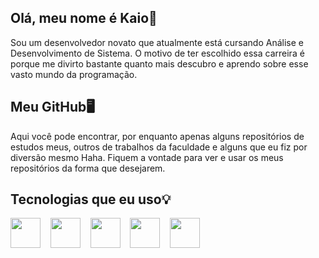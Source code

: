 ## Olá, meu nome é Kaio👋
Sou um desenvolvedor novato que atualmente está cursando Análise e Desenvolvimento de Sistema. O motivo de ter escolhido essa carreira é porque me divirto bastante quanto mais descubro e aprendo sobre esse vasto mundo da programação.

## Meu GitHub🖥️
Aqui você pode encontrar, por enquanto apenas alguns repositórios de estudos meus, outros de trabalhos da faculdade e alguns que eu fiz por diversão mesmo Haha. Fiquem a vontade para ver e usar os meus repositórios da forma que desejarem.

## Tecnologias que eu uso💡
<div display = "inline">
  <img width= "48" height = "48" src="https://cdn.jsdelivr.net/gh/devicons/devicon/icons/java/java-original.svg" /> &nbsp;&nbsp;
  <img width= "48" height = "48" src="https://cdn.jsdelivr.net/gh/devicons/devicon/icons/mysql/mysql-plain.svg" /> &nbsp;&nbsp; 
  <img width= "48" height = "48" src="https://cdn.jsdelivr.net/gh/devicons/devicon/icons/godot/godot-original.svg" /> &nbsp;&nbsp;
  <img width= "48" height = "48" src="https://cdn.jsdelivr.net/gh/devicons/devicon/icons/html5/html5-original.svg" /> &nbsp;&nbsp;
  <img width= "48" height = "48" src="https://cdn.jsdelivr.net/gh/devicons/devicon/icons/css3/css3-original.svg" /> &nbsp;&nbsp;
  <!--<img width= "48" height = "48" src="https://cdn.jsdelivr.net/gh/devicons/devicon/icons/javascript/javascript-original.svg" /> &nbsp;&nbsp; -->
</div>         
          
          
                   
          

